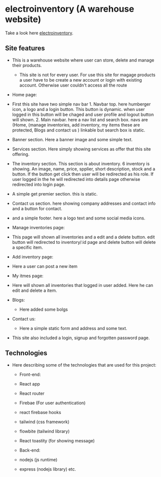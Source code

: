 # electroinventory (A warehouse website)

Take a look here [electroinventory](https://electronics-inventory-a11.web.app/).

## Site features

- This is a warehouse website where user can store, delete and manage their products.
  - This site is not for every user. For use this site for magage products a user have to be create a new account or login with existing account. Otherwise user couldn't access all the route

- Home page:
- First this site have two simple nav bar 1. Navbar top. here humberger icon, a logo and a login button. This button is dynamic. when user logged in this button will be chaged and user profile and logout button will shown. 2. Main navbar. here a nav list and search box. navs are (Home, (manage inventories, add inventory, my items these are protected, Blogs and contact us ) linkable but search box is static.
        
- Banner section. Here a banner image and some simple text.

- Services section. Here simply showing services as offer that this site offering. 

- The inventory section. This section is about inventory. 6 inventory is showing. An image, name, price, spplier, short description, stock and a button. If the button get click then user will be redirected as his role. If user logged in the he will redirected into details page otherwise redirected into login page.

- A simple get premier section. this is static.

- Contact us section. here showing company addresses and contact info and a button for contact.

- and a simple footer. here a logo text and some social media icons.

- Manage inventories page: 
- This page will shown all inventories and a edit and a delete button. edit button will redirected to inventory/:id page and delete button will delete a specific item.

- Add inventory page: 
- Here a user can post a new item

- My itmes page: 
- Here will shown all inventories that logged in user added. Here he can edit and delete a item.

- Blogs:
  - Here added some bolgs
- Contact us:
  - Here a simple static form and address and some text.

- This site also included a login, signup and forgotten password page.


## Technologies

  - Here describing some of the technologies that are used for this project:

    - Front-end:
    - React app
    - React router
    - Firebae (For user authentication)
    - react firebase hooks
    - tailwind (css framework)
    - flowbite (tailwind library)
    - React toastity (for showing message)

    - Back-end:
    - nodejs (js runtime)
    - express (nodejs library) etc.